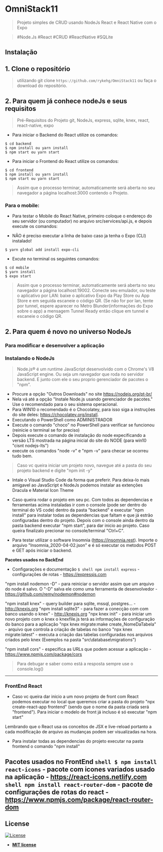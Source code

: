 
# OmniStack11

> Projeto simples de CRUD usando NodeJs React e React Native com o Expo

> #Node.Js #React #CRUD #ReactNative #SQLite 

## Instalação

## 1. Clone o repositório
> utilizando git clone `https://github.com/rykehg/OmniStack11` ou faça o download do repositório.

## 2. Para quem já conhece nodeJs e seus requisitos
> Pré-Requisitos do Projeto
> git, NodeJs, express, sqlite, knex, react, react-native, expo

- Para iniciar o Backend do React utilize os comandos:
```shell
$ cd backend
$ npm install ou yarn install
$ npm start ou yarn start
```

- Para iniciar o Frontend do React utilize os comandos:
```shell
$ cd frontend
$ npm install ou yarn install
$ npm start ou yarn start
```
> Assim que o processo terminar, automaticamente será aberta no seu navegador a página localhost:3000 contendo o Projeto.

### Para o mobile:
- Para testar o Mobile do React Native, primeiro coloque o endereço do seu servidor (ou computador) no arquivo src/services/api.js, e depois execute os comandos:

- NÃO é preciso executar a linha de baixo caso ja tenha o Expo (CLI) instalado!
```shell
$ yarn global add install expo-cli
```
- Excute no terminal os seguintes comandos:
```shell
$ cd mobile
$ yarn install
$ expo start
```
> Assim que o processo terminar, automaticamente será aberta no seu navegador a página localhost:19002. Conecte seu emulador, ou teste o aplicativo por LAN: baixe o aplicativo Expo da Play Store ou App Store e em seguida escaneie o código QR. (Se não for por lan, tente por tunnel, espere aparecer no Metro Blunder(informações do Expo sobre o app) a mensagem Tunnel Ready então clique em tunnel e escaneie o código QR.

## 2. Para quem é novo no universo NodeJs
### Para modificar e desenvolver a aplicação
### Instalando o NodeJs
> Node.js® é um runtime JavaScript desenvolvido com o Chrome's V8 JavaScript engine. Ou seja um navegador que roda no servidor backend. E junto com ele o seu proprio gerenciador de pacotes o "npm".
- Procure a opção "Outros Downloads" no site https://nodejs.org/pt-br/
- Nela vá até a opção "Instale Node.js usando gerenciador de pacotes." Use o recomendado para o seu sistema operacional.
- Para WIN10 o recomendado é o  Chocolatey, para isso siga a instruções do site deles: https://chocolatey.org/install.
- Executando o PowerShell como ADMINISTRADOR
- Execute o comando "choco" no PowerShell para verificar se funcionou (reinicie o terminal se for preciso)
- Depois execute o comando de instalação do node expecificando a versão LTS mostrada na página inicial do site do NODE
(para win10 "cisnt nodejs-lts")
- execute os comandos "node -v" e "npm -v" para checar se ocorreu tudo bem.
> Caso vc queira iniciar um projeto novo, navegue até a pasta do seu projeto backend e digite "npm init -y"

- Intale o Visual Studio Code da forma que preferir. 
Para deixa-lo mais amigavel ao JavaScript e NodeJs podemos instalar as extenções Dracula e Material Icon Theme

- Caso queira rodar o projeto em seu pc. Com todos as dependencias e ferramentas acima instaladas ir com o console (pode ser dentro do terminal do VS code) dentro da pasta "backend" e executar "npm install" para instalar todas as dependencias que faltam e que já estrão configuradas dentro do projeto. Depois com o console ainda dentro da pasta backend executar "npm start", para dar inicio ao projeto. Caso queira finalizalo precionar no console/terminal "Ctrl+C". 

- Para testar utilizar o software Insomnia (https://insomnia.rest). Importe o arquivo "Insomnia_2020-04-02.json" e é só executar os metodos POST e GET após iniciar o backend.

**Pacotes usados no BackEnd**
- Configaraçôes e documentação
```$ shell npm install express``` - configurações de rotas - https://expressjs.com 

"npm install nodemon -D" - para reiniciar o servidor assim que um arquivo do node é salvo. O "-D" salva ele como uma ferramenta de desenvolvedor - https://github.com/remy/nodemon#nodemon

"npm install knex" - query builder para sqlite, mssql, postgres... - http://knexjs.org
"npm install sqlite3" - para fazer a conecção com com banco usando o knex" - http://knexjs.org
"npx knex init" - para iniciar um novo projeto com o knex o knexfile.js terá as informações de configuração do banco para a aplicação
"npx knex migrate:make create_NomeDaTabela" - arquivo que controla a criação de tabelas no banco
"npx knex migrate:latest" - executa a criação das tabelas configuradas nos arquivos criados pelo knex (Exemplos na pasta "src\database\migrations")

"npm install cors" - especifica as URLs que podem acessar a aplicação - https://www.npmjs.com/package/cors

> Para debugar e saber como está a resposta sempre use o console.log()
---

### FrontEnd React
- Caso vc queira dar inicio a um novo projeto de front com React podemos executar no local que queremos criar a pasta do projeto "npx create-react-app frontend" (sendo que o nome da pasta criada será "frontend"). Para iniciar o modelo de front já incluso é só executar "npm start"

Lembrando que o React usa os conceitos de JSX e live-reload portanto a cada modificação de arquivo as mudanças podem ser visualizadas na hora.

- Para instalar todas as dependencias do projeto executar na pasta frontend o comando "npm install"

**Pacotes usados no FrontEnd**
```shell $ npm install react-icons``` - pacote com icones variados usado na aplicação - https://react-icons.netlify.com
```shell npm install react-router-dom``` - pacote de configurações de rotas do react - https://www.npmjs.com/package/react-router-dom
---

## License

[![License](http://img.shields.io/:license-mit-blue.svg?style=flat-square)](http://badges.mit-license.org)

- **[MIT license](http://opensource.org/licenses/mit-license.php)**
